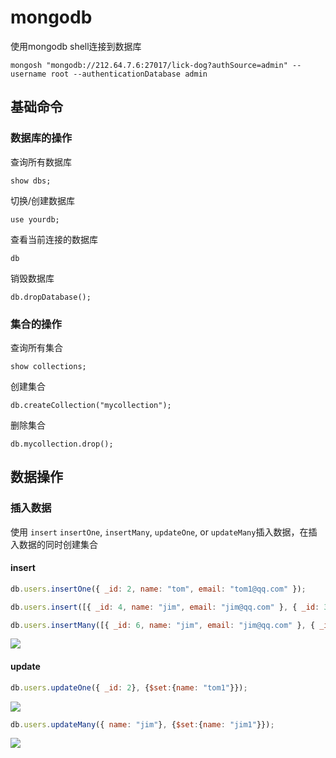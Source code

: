 # mongodb

使用mongodb shell连接到数据库

```shell
mongosh "mongodb://212.64.7.6:27017/lick-dog?authSource=admin" --username root --authenticationDatabase admin
```

## 基础命令

### 数据库的操作

查询所有数据库

```shell
show dbs;
```

切换/创建数据库

```shell
use yourdb;
```

查看当前连接的数据库

```shell
db
```

销毁数据库

```shell
db.dropDatabase();
```

### 集合的操作

查询所有集合

```shell
show collections;
```

创建集合

```shell
db.createCollection("mycollection");
```

删除集合

```shell
db.mycollection.drop();
```

## 数据操作

### 插入数据

使用 `insert` `insertOne`, `insertMany`, `updateOne`, or `updateMany`插入数据，在插入数据的同时创建集合

#### insert

```js
db.users.insertOne({ _id: 2, name: "tom", email: "tom1@qq.com" });
```

```js
db.users.insert([{ _id: 4, name: "jim", email: "jim@qq.com" }, { _id: 3, name: "tom", email: "tom@qq.com" }]);
```

```js
db.users.insertMany([{ _id: 6, name: "jim", email: "jim@qq.com" }, { _id: 7, name: "tom", email: "tom@qq.com" }]);
```

![](https://gitee.com/Jesse3692/vnote_image/raw/master/294611214211359.png)

#### update

```js
db.users.updateOne({ _id: 2}, {$set:{name: "tom1"}});
```

![](https://gitee.com/Jesse3692/vnote_image/raw/master/509601914211498.png)

```js
db.users.updateMany({ name: "jim"}, {$set:{name: "jim1"}});
```

![](https://gitee.com/Jesse3692/vnote_image/raw/master/330342214223588.png)
